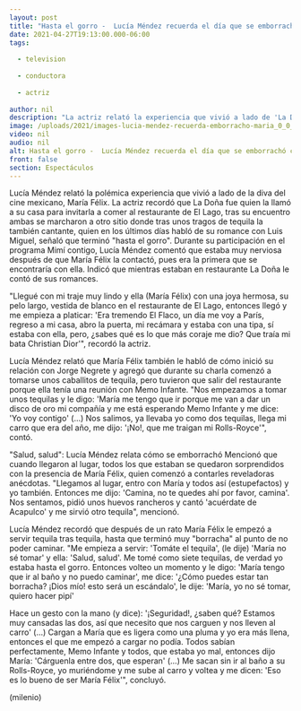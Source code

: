```yaml
---
layout: post
title: "Hasta el gorro -  Lucía Méndez recuerda el día que se emborrachó con María Félix"
date: 2021-04-27T19:13:00.000-06:00
tags:
  
  - television
  
  - conductora
  
  - actriz
  
author: nil
description: "La actriz relató la experiencia que vivió a lado de 'La Doña' tras tomarse varios tragos de tequila. "
image: /uploads/2021/images-lucia-mendez-recuerda-emborracho-maria_0_0_1200_747.jpg
video: nil
audio: nil
alt: Hasta el gorro -  Lucía Méndez recuerda el día que se emborrachó con María Félix
front: false
section: Espectáculos
---
```


Lucía Méndez relató la polémica experiencia que vivió a lado de la diva del cine mexicano, María Félix. La actriz recordó que La Doña fue quien la llamó a su casa para invitarla a comer al restaurante de El Lago, tras su encuentro ambas se marcharon a otro sitio donde tras unos tragos de tequila la también cantante, quien en los últimos días habló de su romance con Luis Miguel, señaló que terminó "hasta el gorro".  Durante su participación en el programa Mimí contigo, Lucía Méndez comentó que estaba muy nerviosa después de que María Félix la contactó, pues era la primera que se encontraría con ella. Indicó que mientras estaban en restaurante La Doña le contó de sus romances.  

"Llegué con mi traje muy lindo y ella (María Félix) con una joya hermosa, su pelo largo, vestida de blanco en el restaurante de El Lago, entonces llegó y me empieza a platicar: 'Era tremendo El Flaco, un día me voy a París, regreso a mi casa, abro la puerta, mi recámara y estaba con una tipa, sí estaba con ella, pero, ¿sabes qué es lo que más coraje me dio? Que traía mi bata Christian Dior'", recordó la actriz.  

Lucía Méndez relató que María Félix también le habló de cómo inició su relación con Jorge Negrete y agregó que durante su charla comenzó a tomarse unos caballitos de tequila, pero tuvieron que salir del restaurante porque ella tenía una reunión con Memo Infante.  "Nos empezamos a tomar unos tequilas y le digo: 'María me tengo que ir porque me van a dar un disco de oro mi compañía y me está esperando Memo Infante y me dice: 'Yo voy contigo' (...) Nos salimos, ya llevaba yo como dos tequilas, llega mi carro que era del año, me dijo: '¡No!, que me traigan mi Rolls-Royce'", contó.  

"Salud, salud": Lucía Méndez relata cómo se emborrachó Mencionó que cuando llegaron al lugar, todos los que estaban se quedaron sorprendidos con la presencia de María Félix, quien comenzó a contarles reveladoras anécdotas.  "Llegamos al lugar, entro con María y todos así (estupefactos) y yo también. Entonces me dijo: 'Camina, no te quedes ahí por favor, camina'. Nos sentamos, pidió unos huevos rancheros y cantó 'acuérdate de Acapulco' y me sirvió otro tequila", mencionó.  

Lucía Méndez recordó que después de un rato María Félix le empezó a servir tequila tras tequila, hasta que terminó muy "borracha" al punto de no poder caminar.  "Me empieza a servir: 'Tomáte el tequila', (le dije) 'María no sé tomar' y ella: 'Salud, salud'. Me tomé como siete tequilas, de verdad yo estaba hasta el gorro. Entonces volteo un momento y le digo: 'María tengo que ir al baño y no puedo caminar', me dice: '¿Cómo puedes estar tan borracha? ¡Dios mío! esto será un escándalo', le dije: 'María, yo no sé tomar, quiero hacer pipí' 

Hace un gesto con la mano (y dice): '¡Seguridad!, ¿saben qué? Estamos muy cansadas las dos, así que necesito que nos carguen y nos lleven al carro' (...) Cargan a María que es ligera como una pluma y yo era más llena, entonces el que me empezó a cargar no podía. Todos sabían perfectamente, Memo Infante y todos, que estaba yo mal, entonces dijo María: 'Cárguenla entre dos, que esperan' (...) Me sacan sin ir al baño a su Rolls-Royce, yo muriéndome y me sube al carro y voltea y me dicen: 'Eso es lo bueno de ser María Félix'", concluyó.  

(milenio)